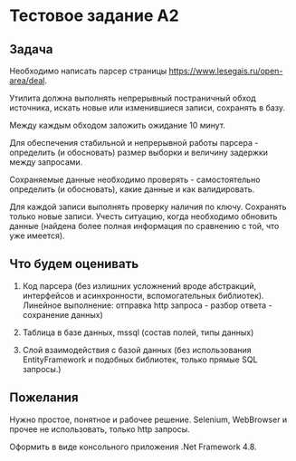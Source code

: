 # Тестовое задание А2

## Задача
Необходимо написать парсер страницы https://www.lesegais.ru/open-area/deal.

Утилита должна выполнять непрерывный постраничный обход источника, искать новые или изменившиеся записи, сохранять в базу. 

Между каждым обходом заложить ожидание 10 минут.

Для обеспечения стабильной и непрерывной работы парсера - определить (и обосновать) размер выборки и величину задержки между запросами.

Сохраняемые данные необходимо проверять - самостоятельно определить (и обосновать), какие данные и как валидировать.

Для каждой записи выполнять проверку наличия по ключу. Сохранять только новые записи. Учесть ситуацию, когда необходимо обновить данные (найдена более полная информация по сравнению с той, что уже имеется).



## Что будем оценивать
1. Код парсера (без излишних усложнений вроде абстракций, интерфейсов и асинхронности, вспомогательных библиотек). Линейное выполнение: отправка http запроса - разбор ответа - сохранение данных)

2. Таблица в базе данных, mssql (состав полей, типы данных)

3. Слой взаимодействия с базой данных (без использования EntityFramework и подобных библиотек, только прямые SQL запросы.)



## Пожелания
Нужно простое, понятное и рабочее решение. Selenium, WebBrowser и прочее не использовать, только http запросы.

Оформить в виде консольного приложения .Net Framework 4.8. 
